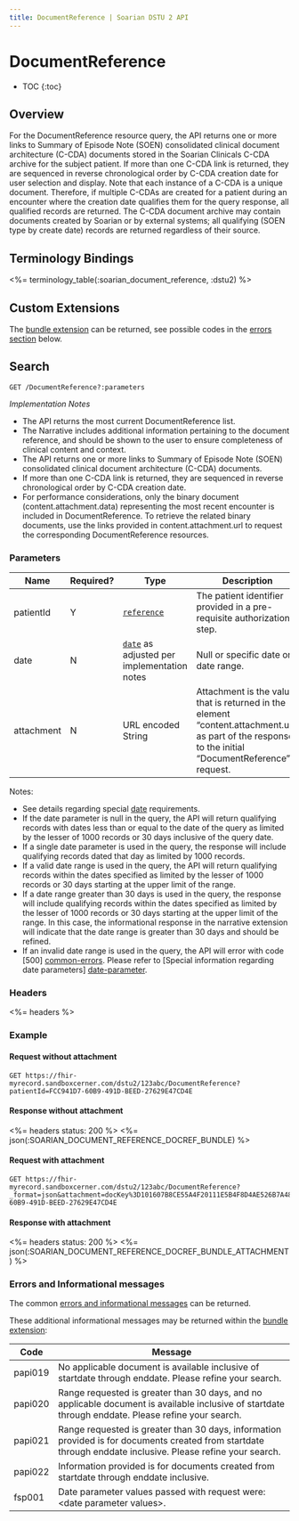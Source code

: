 ```yaml
---
title: DocumentReference | Soarian DSTU 2 API
---
```


# DocumentReference

* TOC
{:toc}

## Overview

For the DocumentReference resource query, the API returns one or more links to Summary of Episode Note (SOEN) consolidated clinical document architecture (C-CDA) documents stored in the Soarian Clinicals C-CDA archive for the subject patient. If more than one C-CDA link is returned, they are sequenced in reverse chronological order by C-CDA creation date for user selection and display. Note that each instance of a C-CDA is a unique document. Therefore, if multiple C-CDAs are created for a patient during an encounter where the creation date qualifies them for the query response, all qualified records are returned. The C-CDA document archive may contain documents created by Soarian or by external systems; all qualifying (SOEN type by create date) records are returned regardless of their source.

## Terminology Bindings

<%= terminology_table(:soarian_document_reference, :dstu2) %>

## Custom Extensions

The [bundle extension] can be returned, see possible codes in the [errors section] below.

## Search

	GET /DocumentReference?:parameters

_Implementation Notes_

* The API returns the most current DocumentReference list.
* The Narrative includes additional information pertaining to the document reference, and should be shown to the user to ensure completeness of clinical content and context.
* The API returns one or more links to Summary of Episode Note (SOEN) consolidated clinical document architecture (C-CDA) documents.
* If more than one C-CDA link is returned, they are sequenced in reverse chronological order by C-CDA creation date.
* For performance considerations, only the binary document (content.attachment.data) representing the most recent encounter is included in DocumentReference. To retrieve the related binary documents, use the links provided in content.attachment.url to request the corresponding DocumentReference resources.

### Parameters

 Name       | Required? | Type                                          | Description
------------|-----------|-----------------------------------------------|-------------------------------------------------------------------------------------------------------------------------------------------------------
 patientId  | Y         | [`reference`]                                 | The patient identifier provided in a pre-requisite authorization step.
 date       | N         | [`date`] as adjusted per implementation notes | Null or specific date or a date range.
 attachment | N         | URL encoded String                            | Attachment is the value that is returned in the element “content.attachment.url” as part of the response to the initial “DocumentReference” request.

Notes:

* See details regarding special [date][date-parameter] requirements.
* If the date parameter is null in the query, the API will return qualifying records with dates less than or equal to the date of the query as limited by the lesser of 1000 records or 30 days inclusive of the query date.
* If a single date parameter is used in the query, the response will include qualifying records dated that day as limited by 1000 records.
* If a valid date range is used in the query, the API will return qualifying records within the dates specified as limited by the lesser of 1000 records or 30 days starting at the upper limit of the range.
* If a date range greater than 30 days is used in the query, the response will include qualifying records within the dates specified as limited by the lesser of 1000 records or 30 days starting at the upper limit of the range. In this case, the informational response in the narrative extension will indicate that the date range is greater than 30 days and should be refined.
* If an invalid date range is used in the query, the API will error with code [500] [common-errors]. Please refer to [Special information regarding date parameters] [date-parameter].

### Headers

<%= headers %>

### Example

#### Request without attachment

	GET https://fhir-myrecord.sandboxcerner.com/dstu2/123abc/DocumentReference?patientId=FCC941D7-60B9-491D-BEED-27629E47CD4E

#### Response without attachment

<%= headers status: 200 %>
<%= json(:SOARIAN_DOCUMENT_REFERENCE_DOCREF_BUNDLE) %>

#### Request with attachment

	GET https://fhir-myrecord.sandboxcerner.com/dstu2/123abc/DocumentReference?_format=json&attachment=docKey%3D101607B8CE55A4F20111E5B4F8D4AE526B7A48%26objNum%3D1%26created%3D20160301%26indexed%3D20160301&patientId=FCC941D7-60B9-491D-BEED-27629E47CD4E

#### Response with attachment

<%= headers status: 200 %>
<%= json(:SOARIAN_DOCUMENT_REFERENCE_DOCREF_BUNDLE_ATTACHMENT) %>

### Errors and Informational messages

The common [errors and informational messages][common-errors] can be returned.

These additional informational messages may be returned within the [bundle extension]:

 Code    | Message
---------|-------------------------------------------------------------------------------------------------------------------------------------------------------------
 papi019 | No applicable document is available inclusive of startdate through enddate. Please refine your search.
 papi020 | Range requested is greater than 30 days, and no applicable document is available inclusive of startdate through enddate. Please refine your search.
 papi021 | Range requested is greater than 30 days, information provided is for documents created from startdate through enddate inclusive. Please refine your search.
 papi022 | Information provided is for documents created from startdate through enddate inclusive.
 fsp001  | Date parameter values passed with request were: \<date parameter values\>.

[bundle extension]: ../../#bundle-message-extension
[errors section]: #errors-and-informational-messages
[`reference`]: http://hl7.org/fhir/DSTU2/search.html#reference
[`date`]: http://hl7.org/fhir/DSTU2/search.html#date
[common-errors]: ../../common-errors
[date-parameter]: ../../#special-information-regarding-date-parameters
